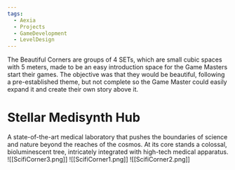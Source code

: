 ```yaml
---
tags:
  - Aexia
  - Projects
  - GameDevelopment
  - LevelDesign
---
```

The Beautiful Corners are groups of 4 SETs, which are small cubic spaces with 5 meters, made to be an easy introduction space for the Game Masters start their games. The objective was that they would be beautiful, following a pre-established theme, but not complete so the Game Master could easily expand it and create their own story above it.

# Stellar Medisynth Hub

A state-of-the-art medical laboratory that pushes the boundaries of science and nature beyond the reaches of the cosmos. At its core stands a colossal, bioluminescent tree, intricately integrated with high-tech medical apparatus. 
![[ScifiCorner3.png]]
![[ScifiCorner1.png]]
![[ScifiCorner2.png]]